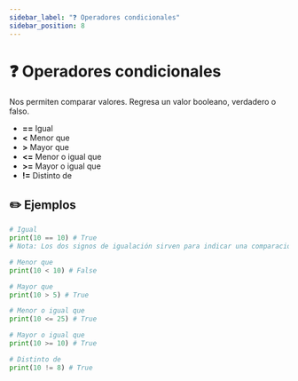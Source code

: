 ```yaml
---
sidebar_label: "❓ Operadores condicionales"
sidebar_position: 8
---
```


# ❓ Operadores condicionales

Nos permiten comparar valores. Regresa un valor booleano, verdadero o falso.

- **==** Igual
- **<** Menor que
- **>** Mayor que
- **<=** Menor o igual que
- **>=** Mayor o igual que
- **!=** Distinto de

## ✏️ Ejemplos

```python title="Ejemplos de los operadores condicionales"
# Igual
print(10 == 10) # True
# Nota: Los dos signos de igualación sirven para indicar una comparación en contraste a un solo signo de igualación que se utiliza como asignación.

# Menor que
print(10 < 10) # False

# Mayor que
print(10 > 5) # True

# Menor o igual que
print(10 <= 25) # True

# Mayor o igual que
print(10 >= 10) # True

# Distinto de
print(10 != 8) # True
```
